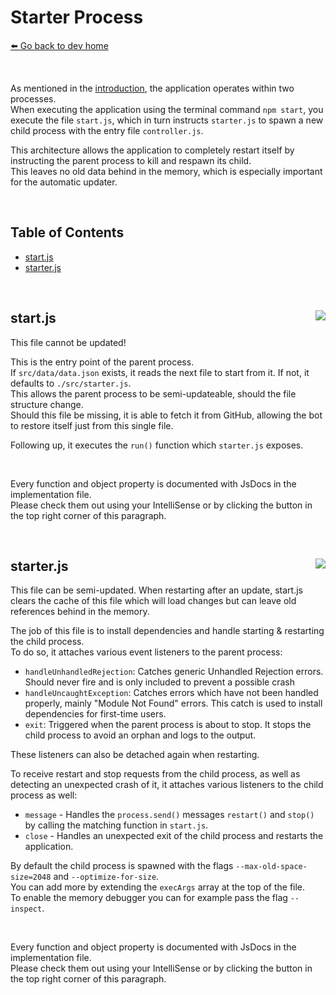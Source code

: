 # Starter Process
[⬅️ Go back to dev home](./#readme)

&nbsp;

As mentioned in the [introduction](./introduction.md), the application operates within two processes.  
When executing the application using the terminal command `npm start`, you execute the file `start.js`, which in turn instructs `starter.js` to spawn a new child process with the entry file `controller.js`.

This architecture allows the application to completely restart itself by instructing the parent process to kill and respawn its child.  
This leaves no old data behind in the memory, which is especially important for the automatic updater.  

&nbsp;

## Table of Contents
- [start.js](#startjs)
- [starter.js](#starterjs)

&nbsp;

<a id="startjs"></a>

## start.js <a href="/start.js" target="_blank"><img align="right" src="https://img.shields.io/badge/<%2F>%20Source-darkcyan"></a>

This file cannot be updated!

This is the entry point of the parent process.  
If `src/data/data.json` exists, it reads the next file to start from it. If not, it defaults to `./src/starter.js`.  
This allows the parent process to be semi-updateable, should the file structure change.  
Should this file be missing, it is able to fetch it from GitHub, allowing the bot to restore itself just from this single file.  

Following up, it executes the `run()` function which `starter.js` exposes.  

&nbsp;

Every function and object property is documented with JsDocs in the implementation file.  
Please check them out using your IntelliSense or by clicking the button in the top right corner of this paragraph.

&nbsp;

<a id="starterjs"></a>

## starter.js <a href="/src/starter.js" target="_blank"><img align="right" src="https://img.shields.io/badge/<%2F>%20Source-darkcyan"></a>

This file can be semi-updated. When restarting after an update, start.js clears the cache of this file which will load changes but can leave old references behind in the memory. 

The job of this file is to install dependencies and handle starting & restarting the child process.  
To do so, it attaches various event listeners to the parent process:  
- `handleUnhandledRejection`: Catches generic Unhandled Rejection errors. Should never fire and is only included to prevent a possible crash
- `handleUncaughtException`: Catches errors which have not been handled properly, mainly "Module Not Found" errors. This catch is used to install dependencies for first-time users.
- `exit`: Triggered when the parent process is about to stop. It stops the child process to avoid an orphan and logs to the output.

These listeners can also be detached again when restarting.

To receive restart and stop requests from the child process, as well as detecting an unexpected crash of it, it attaches various listeners to the child process as well:  
- `message` - Handles the `process.send()` messages `restart()` and `stop()` by calling the matching function in `start.js`.
- `close` - Handles an unexpected exit of the child process and restarts the application.

By default the child process is spawned with the flags `--max-old-space-size=2048` and `--optimize-for-size`.  
You can add more by extending the `execArgs` array at the top of the file.  
To enable the memory debugger you can for example pass the flag `--inspect`.

&nbsp;

Every function and object property is documented with JsDocs in the implementation file.  
Please check them out using your IntelliSense or by clicking the button in the top right corner of this paragraph.
